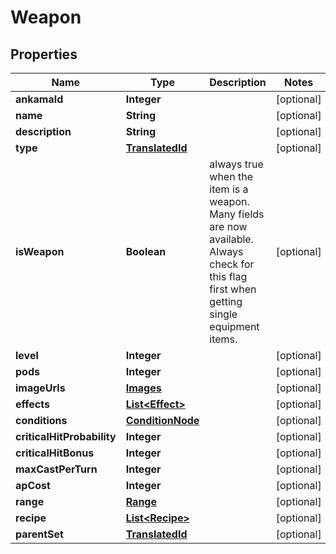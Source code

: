 

# Weapon


## Properties

| Name | Type | Description | Notes |
|------------ | ------------- | ------------- | -------------|
|**ankamaId** | **Integer** |  |  [optional] |
|**name** | **String** |  |  [optional] |
|**description** | **String** |  |  [optional] |
|**type** | [**TranslatedId**](TranslatedId.md) |  |  [optional] |
|**isWeapon** | **Boolean** | always true when the item is a weapon. Many fields are now available. Always check for this flag first when getting single equipment items. |  [optional] |
|**level** | **Integer** |  |  [optional] |
|**pods** | **Integer** |  |  [optional] |
|**imageUrls** | [**Images**](Images.md) |  |  [optional] |
|**effects** | [**List&lt;Effect&gt;**](Effect.md) |  |  [optional] |
|**conditions** | [**ConditionNode**](ConditionNode.md) |  |  [optional] |
|**criticalHitProbability** | **Integer** |  |  [optional] |
|**criticalHitBonus** | **Integer** |  |  [optional] |
|**maxCastPerTurn** | **Integer** |  |  [optional] |
|**apCost** | **Integer** |  |  [optional] |
|**range** | [**Range**](Range.md) |  |  [optional] |
|**recipe** | [**List&lt;Recipe&gt;**](Recipe.md) |  |  [optional] |
|**parentSet** | [**TranslatedId**](TranslatedId.md) |  |  [optional] |



